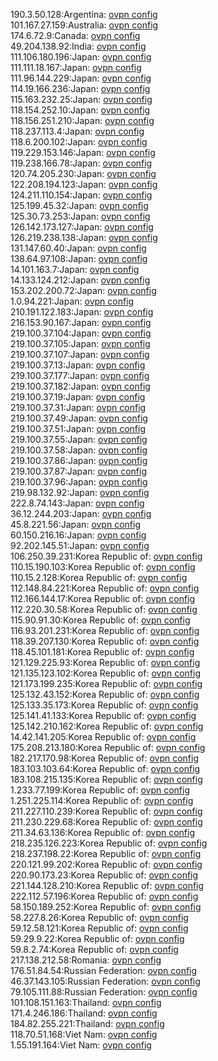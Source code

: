 190.3.50.128:Argentina: [ovpn config](vpn/190_3_50_128.ovpn)  
101.167.27.159:Australia: [ovpn config](vpn/101_167_27_159.ovpn)  
174.6.72.9:Canada: [ovpn config](vpn/174_6_72_9.ovpn)  
49.204.138.92:India: [ovpn config](vpn/49_204_138_92.ovpn)  
111.106.180.196:Japan: [ovpn config](vpn/111_106_180_196.ovpn)  
111.111.18.167:Japan: [ovpn config](vpn/111_111_18_167.ovpn)  
111.96.144.229:Japan: [ovpn config](vpn/111_96_144_229.ovpn)  
114.19.166.236:Japan: [ovpn config](vpn/114_19_166_236.ovpn)  
115.163.232.25:Japan: [ovpn config](vpn/115_163_232_25.ovpn)  
118.154.252.10:Japan: [ovpn config](vpn/118_154_252_10.ovpn)  
118.156.251.210:Japan: [ovpn config](vpn/118_156_251_210.ovpn)  
118.237.113.4:Japan: [ovpn config](vpn/118_237_113_4.ovpn)  
118.6.200.102:Japan: [ovpn config](vpn/118_6_200_102.ovpn)  
119.229.153.146:Japan: [ovpn config](vpn/119_229_153_146.ovpn)  
119.238.166.78:Japan: [ovpn config](vpn/119_238_166_78.ovpn)  
120.74.205.230:Japan: [ovpn config](vpn/120_74_205_230.ovpn)  
122.208.194.123:Japan: [ovpn config](vpn/122_208_194_123.ovpn)  
124.211.110.154:Japan: [ovpn config](vpn/124_211_110_154.ovpn)  
125.199.45.32:Japan: [ovpn config](vpn/125_199_45_32.ovpn)  
125.30.73.253:Japan: [ovpn config](vpn/125_30_73_253.ovpn)  
126.142.173.127:Japan: [ovpn config](vpn/126_142_173_127.ovpn)  
126.219.238.138:Japan: [ovpn config](vpn/126_219_238_138.ovpn)  
131.147.60.40:Japan: [ovpn config](vpn/131_147_60_40.ovpn)  
138.64.97.108:Japan: [ovpn config](vpn/138_64_97_108.ovpn)  
14.101.163.7:Japan: [ovpn config](vpn/14_101_163_7.ovpn)  
14.133.124.212:Japan: [ovpn config](vpn/14_133_124_212.ovpn)  
153.202.200.72:Japan: [ovpn config](vpn/153_202_200_72.ovpn)  
1.0.94.221:Japan: [ovpn config](vpn/1_0_94_221.ovpn)  
210.191.122.183:Japan: [ovpn config](vpn/210_191_122_183.ovpn)  
216.153.90.167:Japan: [ovpn config](vpn/216_153_90_167.ovpn)  
219.100.37.104:Japan: [ovpn config](vpn/219_100_37_104.ovpn)  
219.100.37.105:Japan: [ovpn config](vpn/219_100_37_105.ovpn)  
219.100.37.107:Japan: [ovpn config](vpn/219_100_37_107.ovpn)  
219.100.37.13:Japan: [ovpn config](vpn/219_100_37_13.ovpn)  
219.100.37.177:Japan: [ovpn config](vpn/219_100_37_177.ovpn)  
219.100.37.182:Japan: [ovpn config](vpn/219_100_37_182.ovpn)  
219.100.37.19:Japan: [ovpn config](vpn/219_100_37_19.ovpn)  
219.100.37.31:Japan: [ovpn config](vpn/219_100_37_31.ovpn)  
219.100.37.49:Japan: [ovpn config](vpn/219_100_37_49.ovpn)  
219.100.37.51:Japan: [ovpn config](vpn/219_100_37_51.ovpn)  
219.100.37.55:Japan: [ovpn config](vpn/219_100_37_55.ovpn)  
219.100.37.58:Japan: [ovpn config](vpn/219_100_37_58.ovpn)  
219.100.37.86:Japan: [ovpn config](vpn/219_100_37_86.ovpn)  
219.100.37.87:Japan: [ovpn config](vpn/219_100_37_87.ovpn)  
219.100.37.96:Japan: [ovpn config](vpn/219_100_37_96.ovpn)  
219.98.132.92:Japan: [ovpn config](vpn/219_98_132_92.ovpn)  
222.8.74.143:Japan: [ovpn config](vpn/222_8_74_143.ovpn)  
36.12.244.203:Japan: [ovpn config](vpn/36_12_244_203.ovpn)  
45.8.221.56:Japan: [ovpn config](vpn/45_8_221_56.ovpn)  
60.150.216.16:Japan: [ovpn config](vpn/60_150_216_16.ovpn)  
92.202.145.51:Japan: [ovpn config](vpn/92_202_145_51.ovpn)  
106.250.39.231:Korea Republic of: [ovpn config](vpn/106_250_39_231.ovpn)  
110.15.190.103:Korea Republic of: [ovpn config](vpn/110_15_190_103.ovpn)  
110.15.2.128:Korea Republic of: [ovpn config](vpn/110_15_2_128.ovpn)  
112.148.84.221:Korea Republic of: [ovpn config](vpn/112_148_84_221.ovpn)  
112.166.144.17:Korea Republic of: [ovpn config](vpn/112_166_144_17.ovpn)  
112.220.30.58:Korea Republic of: [ovpn config](vpn/112_220_30_58.ovpn)  
115.90.91.30:Korea Republic of: [ovpn config](vpn/115_90_91_30.ovpn)  
116.93.201.231:Korea Republic of: [ovpn config](vpn/116_93_201_231.ovpn)  
118.39.207.130:Korea Republic of: [ovpn config](vpn/118_39_207_130.ovpn)  
118.45.101.181:Korea Republic of: [ovpn config](vpn/118_45_101_181.ovpn)  
121.129.225.93:Korea Republic of: [ovpn config](vpn/121_129_225_93.ovpn)  
121.135.123.102:Korea Republic of: [ovpn config](vpn/121_135_123_102.ovpn)  
121.173.199.235:Korea Republic of: [ovpn config](vpn/121_173_199_235.ovpn)  
125.132.43.152:Korea Republic of: [ovpn config](vpn/125_132_43_152.ovpn)  
125.133.35.173:Korea Republic of: [ovpn config](vpn/125_133_35_173.ovpn)  
125.141.41.133:Korea Republic of: [ovpn config](vpn/125_141_41_133.ovpn)  
125.142.210.162:Korea Republic of: [ovpn config](vpn/125_142_210_162.ovpn)  
14.42.141.205:Korea Republic of: [ovpn config](vpn/14_42_141_205.ovpn)  
175.208.213.180:Korea Republic of: [ovpn config](vpn/175_208_213_180.ovpn)  
182.217.170.98:Korea Republic of: [ovpn config](vpn/182_217_170_98.ovpn)  
183.103.103.64:Korea Republic of: [ovpn config](vpn/183_103_103_64.ovpn)  
183.108.215.135:Korea Republic of: [ovpn config](vpn/183_108_215_135.ovpn)  
1.233.77.199:Korea Republic of: [ovpn config](vpn/1_233_77_199.ovpn)  
1.251.225.114:Korea Republic of: [ovpn config](vpn/1_251_225_114.ovpn)  
211.227.110.239:Korea Republic of: [ovpn config](vpn/211_227_110_239.ovpn)  
211.230.229.68:Korea Republic of: [ovpn config](vpn/211_230_229_68.ovpn)  
211.34.63.136:Korea Republic of: [ovpn config](vpn/211_34_63_136.ovpn)  
218.235.126.223:Korea Republic of: [ovpn config](vpn/218_235_126_223.ovpn)  
218.237.198.22:Korea Republic of: [ovpn config](vpn/218_237_198_22.ovpn)  
220.121.99.202:Korea Republic of: [ovpn config](vpn/220_121_99_202.ovpn)  
220.90.173.23:Korea Republic of: [ovpn config](vpn/220_90_173_23.ovpn)  
221.144.128.210:Korea Republic of: [ovpn config](vpn/221_144_128_210.ovpn)  
222.112.57.196:Korea Republic of: [ovpn config](vpn/222_112_57_196.ovpn)  
58.150.189.252:Korea Republic of: [ovpn config](vpn/58_150_189_252.ovpn)  
58.227.8.26:Korea Republic of: [ovpn config](vpn/58_227_8_26.ovpn)  
59.12.58.121:Korea Republic of: [ovpn config](vpn/59_12_58_121.ovpn)  
59.29.9.22:Korea Republic of: [ovpn config](vpn/59_29_9_22.ovpn)  
59.8.2.74:Korea Republic of: [ovpn config](vpn/59_8_2_74.ovpn)  
217.138.212.58:Romania: [ovpn config](vpn/217_138_212_58.ovpn)  
176.51.84.54:Russian Federation: [ovpn config](vpn/176_51_84_54.ovpn)  
46.37.143.105:Russian Federation: [ovpn config](vpn/46_37_143_105.ovpn)  
79.105.111.88:Russian Federation: [ovpn config](vpn/79_105_111_88.ovpn)  
101.108.151.163:Thailand: [ovpn config](vpn/101_108_151_163.ovpn)  
171.4.246.186:Thailand: [ovpn config](vpn/171_4_246_186.ovpn)  
184.82.255.221:Thailand: [ovpn config](vpn/184_82_255_221.ovpn)  
118.70.51.168:Viet Nam: [ovpn config](vpn/118_70_51_168.ovpn)  
1.55.191.164:Viet Nam: [ovpn config](vpn/1_55_191_164.ovpn)  
